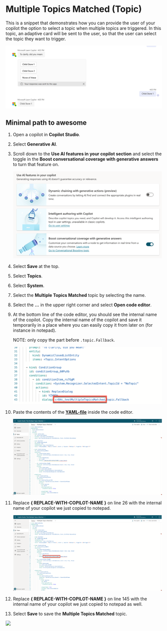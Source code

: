 # Multiple Topics Matched (Topic)

This is a snippet that demonstrates how you can provide the user of your copilot the option to select a topic when multiple topics are triggered. In this topic, an adaptive card will be sent to the user, so that the user can select the topic they want to trigger.

![A view of choice for the user](./assets/select-topic.png)

## Minimal path to awesome

1. Open a copilot in **Copilot Studio**.
1. Select **Generative AI**.
1. Scroll down to the **Use AI features in your copilot section** and select the toggle in the **Boost conversational coverage with generative answers** to turn that feature on.

    ![View of the Generative AI features](./assets/ai-features.png)

1. Select **Save** at the top.
1. Select **Topics**.
1. Select **System**.
1. Select the **Multiple Topics Matched** topic by selecting the name.
1. Select the **...** in the upper right corner and select **Open code editor**.
1. At the bottom line of the code editor, you should see the internal name of the copilot. Copy the internal name of the copilot and save it temporarily in a place where you can easily copy it from later on (for instance in notepad).

    NOTE: only copy the part before `.topic.Fallback`.

    ![View of the bottom of the code editor](./assets/internal-name.png)

1. Paste the contents of the **[YAML-file](./source/multiple-topics-matched.yaml)** inside the code editor.

    ![View of the code editor](./assets/code-editor-copied-YAML.png)

1. Replace **{ REPLACE-WITH-COPILOT-NAME }** on line 26 with the internal name of your copilot we just copied to notepad.

    ![View of the code editor with a red line around the connection reference name](./assets/code-editor-with-copilot-name.png)

1. Replace  **{ REPLACE-WITH-COPILOT-NAME }** on line 145 with the internal name of your copilot we just copied to notepad as well.
1. Select **Save** to save the **Multiple Topics Matched** topic.

<img src="https://m365-visitor-stats.azurewebsites.net/powerplatform-snippets/copilot-studio/multiple-topics-matched" aria-hidden="true" />
